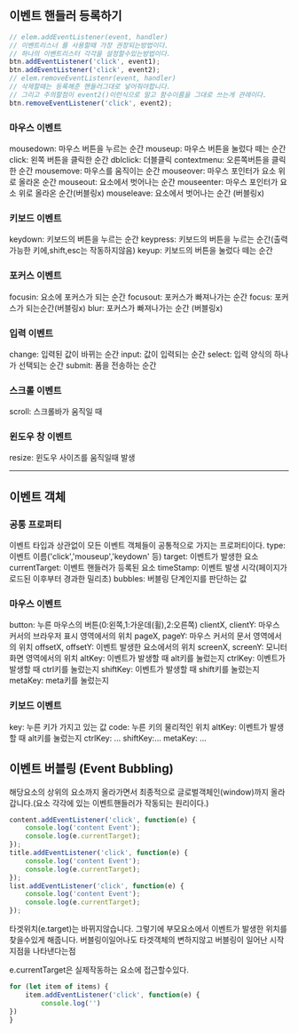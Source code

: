 ## 이벤트 핸들러 등록하기
```js
// elem.addEventListener(event, handler)
// 이벤트리스너 를 사용할때 가장 권장되는방법이다.
// 하나의 이벤트리스터 각각을 설정할수있는방법이다.
btn.addEventListener('click', event1);
btn.addEventListener('click', event2);
// elem.removeEventListenr(event, handler)
// 삭제할때는 등록해준 핸들러그대로 넣어줘야합니다.
// 그리고 주의할점이 event2()이런식으로 말고 함수이름을 그대로 쓰는게 관례이다.
btn.removeEventListener('click', event2);
```

### **마우스 이벤트**
mousedown: 마우스 버튼을 누르는 순간
mouseup: 마우스 버튼을 눌렀다 떼는 순간
click: 왼쪽 버튼을 클릭한 순간
dblclick: 더블클릭
contextmenu: 오른쪽버튼을 클릭한 순간
mousemove: 마우스를 움직이는 순간
mouseover: 마우스 포인터가 요소 위로 올라온 순간
mouseout: 요소에서 벗어나는 순간
mouseenter: 마우스 포인터가 요소 위로 올라온 순간(버블링x)
mouseleave: 요소에서 벗어나는 순간 (버블링x)

### **키보드 이벤트**
keydown: 키보드의 버튼을 누르는 순간
keypress: 키보드의 버튼을 누르는 순간(출력가능한 키에,shift,esc는 작동하지않음)
keyup: 키보드의 버튼을 눌렀다 떼는 순간

### **포커스 이벤트**
focusin: 요소에 포커스가 되는 순간
focusout: 포커스가 빠져나가는 순간
focus: 포커스가 되는순간(버블링x)
blur: 포커스가 빠져나가는 순간 (버블링x)

### **입력 이벤트**
change: 입력된 값이 바뀌는 순간
input: 값이 입력되는 순간
select: 입력 양식의 하나가 선택되는 순간
submit: 폼을 전송하는 순간

### **스크롤 이벤트**
scroll: 스크롤바가 움직일 때

### **윈도우 창 이벤트**
resize: 윈도우 사이즈를 움직일때 발생

---
## 이벤트 객체
### **공통 프로퍼티**
이벤트 타입과 상관없이 모든 이벤트 객체들이 공통적으로 가지는 프로퍼티이다.
type: 이벤트 이름('click','mouseup','keydown' 등)
target: 이벤트가 발생한 요소
currentTarget: 이벤트 핸들러가 등록된 요소
timeStamp: 이벤트 발생 시각(페이지가 로드된 이후부터 경과한 밀리초)
bubbles: 버블링 단계인지를 판단하는 값

### **마우스 이벤트**
button: 누른 마우스의 버튼(0:왼쪽,1:가운데(휠),2:오른쪽)
clientX, clientY: 마우스 커서의 브라우저 표시 영역에서의 위치
pageX, pageY: 마우스 커서의 문서 영역에서의 위치
offsetX, offsetY: 이벤트 발생한 요소에서의 위치
screenX, screenY: 모니터 화면 영역에서의 위치
altKey: 이벤트가 발생할 때 alt키를 눌렀는지
ctrlKey: 이벤트가 발생할 때 ctrl키를 눌렀는지
shiftKey: 이벤트가 발생할 때 shift키를 눌렀는지
metaKey: meta키를 눌렀는지

### **키보드 이벤트**
key: 누른 키가 가지고 있는 값
code: 누른 키의 물리적인 위치
altKey: 이벤트가 발생할 때 alt키를 눌렀는지
ctrlKey: ...
shiftKey:...
metaKey: ...

## 이벤트 버블링 (Event Bubbling)
해당요소의 상위의 요소까지 올라가면서 최종적으로 글로벌객체인(window)까지 올라갑니다.(요소 각각에 있는 이벤트핸들러가 작동되는 원리이다.)
```js
content.addEventListener('click', function(e) {
	console.log('content Event');
	console.log(e.currentTarget);
});
title.addEventListener('click', function(e) {
	console.log('content Event');
	console.log(e.currentTarget);
});
list.addEventListener('click', function(e) {
	console.log('content Event');
	console.log(e.currentTarget);
});
```

타겟위치(e.target)는 바뀌지않습니다. 그렇기에 부모요소에서 이벤트가 발생한 위치를 찾을수있게 해줍니다. 버블링이일어나도 타겟객체의 변하지않고 버블링이 일어난 시작지점을 나타낸다는점

e.currentTarget은 실제작동하는 요소에 접근할수있다.

```js
for (let item of items) {
	item.addEventListener('click', function(e) {
		console.log('')	
})
}
```